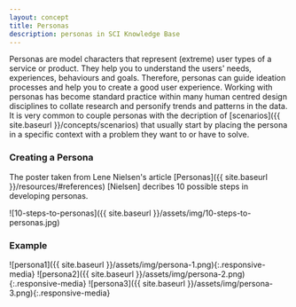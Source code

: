 ```yaml
---
layout: concept
title: Personas
description: personas in SCI Knowledge Base
---
```

Personas are model characters that represent (extreme) user types of a service or product. They help you to understand the users' needs, experiences, behaviours and goals. Therefore, personas can guide ideation processes and help you to create a good user experience. Working with personas has become standard practice within many human centred design disciplines to collate research and personify trends and patterns in the data. It is very common   to couple personas with the decription of [scenarios]({{ site.baseurl }}/concepts/scenarios) that usually start by placing the persona in a specific context with a problem they want to or have to solve.

### Creating a Persona

The poster taken from Lene Nielsen's article [Personas]({{ site.baseurl }}/resources/#references) [Nielsen] decribes 10 possible steps in developing personas.

![10-steps-to-personas]({{ site.baseurl }}/assets/img/10-steps-to-personas.jpg)

### Example
![persona1]({{ site.baseurl }}/assets/img/persona-1.png){:.responsive-media}
![persona2]({{ site.baseurl }}/assets/img/persona-2.png){:.responsive-media}
![persona3]({{ site.baseurl }}/assets/img/persona-3.png){:.responsive-media}